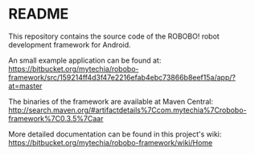 # README #

This repository contains the source code of the ROBOBO! robot development framework for Android.

An small example application can be found at:
https://bitbucket.org/mytechia/robobo-framework/src/159214ff4d3f47e2216efab4ebc73866b8eef15a/app/?at=master

The binaries of the framework are available at Maven Central: http://search.maven.org/#artifactdetails%7Ccom.mytechia%7Crobobo-framework%7C0.3.5%7Caar

More detailed documentation can be found in this project's wiki: https://bitbucket.org/mytechia/robobo-framework/wiki/Home